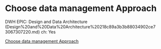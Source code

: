 # Choose data management Approach

DWH EPIC: Design and Data Architecture (Design%20and%20Data%20Architecture%20218c89a3b3b88034902ce73067307220.md)
ch: Yes

[Choose data management Approach](Choose%20data%20management%20Approach%20218c89a3b3b88058891dd7fc13ed7a86.md)